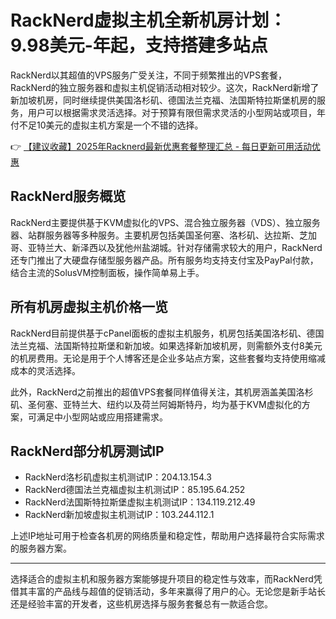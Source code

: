 # RackNerd虚拟主机全新机房计划：9.98美元-年起，支持搭建多站点

RackNerd以其超值的VPS服务广受关注，不同于频繁推出的VPS套餐，RackNerd的独立服务器和虚拟主机促销活动相对较少。这次，RackNerd新增了新加坡机房，同时继续提供美国洛杉矶、德国法兰克福、法国斯特拉斯堡机房的服务，用户可以根据需求灵活选择。对于预算有限但需求灵活的小型网站或项目，年付不足10美元的虚拟主机方案是一个不错的选择。

👉 [【建议收藏】2025年Racknerd最新优惠套餐整理汇总 - 每日更新可用活动优惠](https://bit.ly/Rack_Nerd)

## RackNerd服务概览

RackNerd主要提供基于KVM虚拟化的VPS、混合独立服务器（VDS）、独立服务器、站群服务器等多种服务。主要机房包括美国圣何塞、洛杉矶、达拉斯、芝加哥、亚特兰大、新泽西以及犹他州盐湖城。针对存储需求较大的用户，RackNerd还专门推出了大硬盘存储型服务器产品。所有服务均支持支付宝及PayPal付款，结合主流的SolusVM控制面板，操作简单易上手。

## 所有机房虚拟主机价格一览

RackNerd目前提供基于cPanel面板的虚拟主机服务，机房包括美国洛杉矶、德国法兰克福、法国斯特拉斯堡和新加坡。如果选择新加坡机房，则需额外支付8美元的机房费用。无论是用于个人博客还是企业多站点方案，这些套餐均支持使用缩减成本的灵活选择。

此外，RackNerd之前推出的超值VPS套餐同样值得关注，其机房涵盖美国洛杉矶、圣何塞、亚特兰大、纽约以及荷兰阿姆斯特丹，均为基于KVM虚拟化的方案，可满足中小型网站或应用搭建需求。

## RackNerd部分机房测试IP

- RackNerd洛杉矶虚拟主机测试IP：204.13.154.3
- RackNerd德国法兰克福虚拟主机测试IP：85.195.64.252
- RackNerd法国斯特拉斯堡虚拟主机测试IP：134.119.212.49
- RackNerd新加坡虚拟主机测试IP：103.244.112.1

上述IP地址可用于检查各机房的网络质量和稳定性，帮助用户选择最符合实际需求的服务器方案。

---

选择适合的虚拟主机和服务器方案能够提升项目的稳定性与效率，而RackNerd凭借其丰富的产品线与超值的促销活动，多年来赢得了用户的心。无论您是新手站长还是经验丰富的开发者，这些机房选择与服务套餐总有一款适合您。